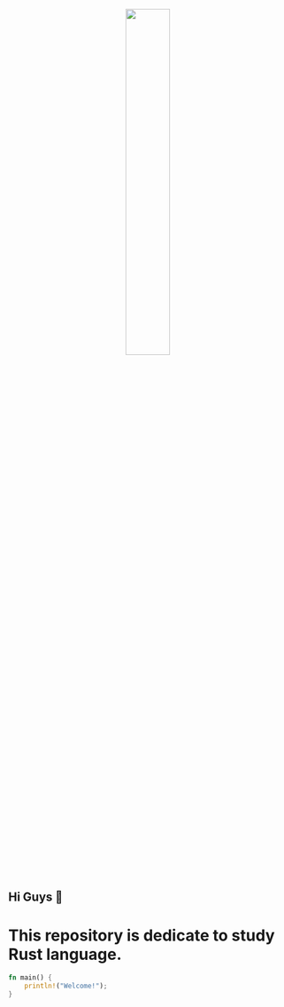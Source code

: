 <p align="center" width="100%">
    <img width="40%" src="https://cutewallpaper.org/24/rust-logo-png/download-hd-community-spotlight-rust-programming-language-transparent-png-image-nicepngcom.png">
</p>

## Hi Guys 👋

# This repository is dedicate to study Rust language.

```rust
fn main() {
    println!("Welcome!");
}
```

